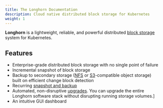 ```yaml
---
title: The Longhorn Documentation
description: Cloud native distributed block storage for Kubernetes
weight: 1
---
```


**Longhorn** is a lightweight, reliable, and powerful distributed [block storage](https://cloudacademy.com/blog/object-storage-block-storage/) system for Kubernetes.

## Features

* Enterprise-grade distributed block storage with no single point of failure
* Incremental snapshot of block storage
* Backup to secondary storage ([NFS](https://www.extrahop.com/resources/protocols/nfs/) or [S3](https://aws.amazon.com/s3/)-compatible object storage) built on efficient change block detection
* Recurring [snapshot and backup](snapshots)
* Automated, non-disruptive [upgrades](upgrade). You can upgrade the entire Longhorn software stack without disrupting running storage volumes.]
* An intuitive GUI dashboard


